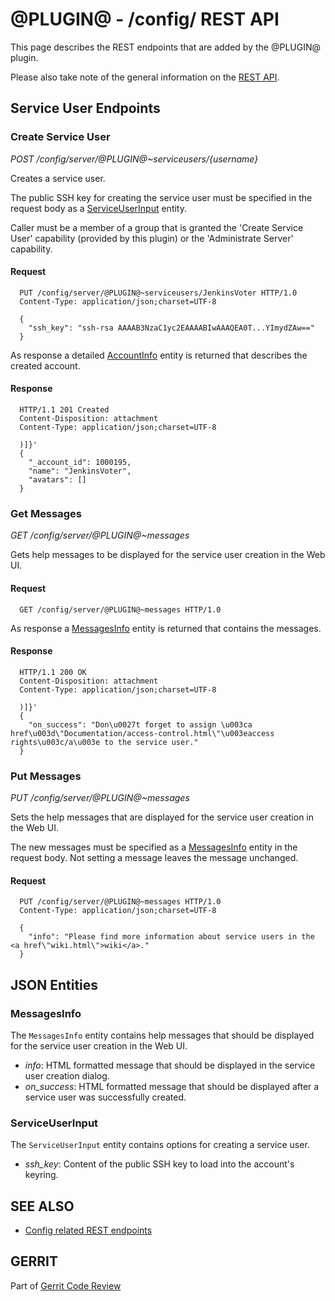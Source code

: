 @PLUGIN@ - /config/ REST API
============================

This page describes the REST endpoints that are added by the @PLUGIN@
plugin.

Please also take note of the general information on the
[REST API](../../../Documentation/rest-api.html).

<a id="project-endpoints"> Service User Endpoints
-------------------------------------------------

### <a id="create-service-user"> Create Service User
_POST /config/server/@PLUGIN@~serviceusers/\{username\}_

Creates a service user.

The public SSH key for creating the service user must be specified in
the request body as a [ServiceUserInput](#service-user-input) entity.

Caller must be a member of a group that is granted the 'Create Service
User' capability (provided by this plugin) or the 'Administrate Server'
capability.

#### Request

```
  PUT /config/server/@PLUGIN@~serviceusers/JenkinsVoter HTTP/1.0
  Content-Type: application/json;charset=UTF-8

  {
    "ssh_key": "ssh-rsa AAAAB3NzaC1yc2EAAAABIwAAAQEA0T...YImydZAw=="
  }
```

As response a detailed [AccountInfo](../../../Documentation/rest-api-accounts.html#account-info)
entity is returned that describes the created account.

#### Response

```
  HTTP/1.1 201 Created
  Content-Disposition: attachment
  Content-Type: application/json;charset=UTF-8

  )]}'
  {
    "_account_id": 1000195,
    "name": "JenkinsVoter",
    "avatars": []
  }
```

### <a id="get-messages"> Get Messages
_GET /config/server/@PLUGIN@~messages_

Gets help messages to be displayed for the service user creation in the
Web UI.

#### Request

```
  GET /config/server/@PLUGIN@~messages HTTP/1.0
```

As response a [MessagesInfo](#messages-info) entity is returned that
contains the messages.

#### Response

```
  HTTP/1.1 200 OK
  Content-Disposition: attachment
  Content-Type: application/json;charset=UTF-8

  )]}'
  {
    "on_success": "Don\u0027t forget to assign \u003ca href\u003d\"Documentation/access-control.html\"\u003eaccess rights\u003c/a\u003e to the service user."
  }
```

### <a id="put-messages"> Put Messages
_PUT /config/server/@PLUGIN@~messages_

Sets the help messages that are displayed for the service user creation
in the Web UI.

The new messages must be specified as a [MessagesInfo](#messages-info)
entity in the request body. Not setting a message leaves the message
unchanged.

#### Request

```
  PUT /config/server/@PLUGIN@~messages HTTP/1.0
  Content-Type: application/json;charset=UTF-8

  {
    "info": "Please find more information about service users in the <a href\"wiki.html\">wiki</a>."
  }
```


<a id="json-entities">JSON Entities
-----------------------------------

### <a id="messages-info"></a>MessagesInfo

The `MessagesInfo` entity contains help messages that should be
displayed for the service user creation in the Web UI.

* _info_: HTML formatted message that should be displayed in the
  service user creation dialog.
* _on\_success_: HTML formatted message that should be displayed after
  a service user was successfully created.

### <a id="service-user-input"></a>ServiceUserInput

The `ServiceUserInput` entity contains options for creating a service
user.

* _ssh\_key_: Content of the public SSH key to load into the account's keyring.

SEE ALSO
--------

* [Config related REST endpoints](../../../Documentation/rest-api-config.html)

GERRIT
------
Part of [Gerrit Code Review](../../../Documentation/index.html)
